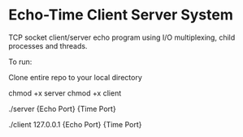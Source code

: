 # Echo-Time Client Server System
TCP socket client/server echo program using I/O multiplexing, child processes and threads. 

To run:

Clone entire repo to your local directory

chmod +x server
chmod +x client

./server {Echo Port} {Time Port}

./client 127.0.0.1 {Echo Port} {Time Port}
